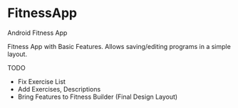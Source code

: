 # FitnessApp
Android Fitness App

Fitness App with Basic Features. Allows saving/editing programs in a simple layout.

TODO
- Fix Exercise List
- Add Exercises, Descriptions
- Bring Features to Fitness Builder (Final Design Layout)
